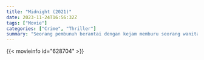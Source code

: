 ```yaml
---
title: "Midnight (2021)"
date: 2023-11-24T16:56:32Z
tags: ["Movie"]
categories: ["Crime", "Thriller"]
summary: "Seorang pembunuh berantai dengan kejam memburu seorang wanita tunarungu di jalanan Korea Selatan setelah dia menyaksikan kejahatan brutalnya."
---
```


<mux-player stream-type="on-demand"
src="https://kp3d-my.sharepoint.com/personal/ryoo_kp3d_onmicrosoft_com/_layouts/15/download.aspx?share=EW3-fyqotjVLkt1oCiA6x8wBILGcNzd3j-A5EJNES3du5g" prefer-playback="mse" controls>

</mux-player>


{{< movieinfo id="628704" >}}

<script src="https://cdn.jsdelivr.net/npm/@mux/mux-player"></script>

 <script type="application/ld+json ">
{
"@context": "https://schema.org/",
"@type": "VideoObject",
"name": "Midnight (2021)",
"contentUrl": "https://stream.mux.com/e3SySr3REA32AW3B6x3QV185hIfpn3xiZ1HpZNWnBaY.m3u8",
"thumbnailUrl": "https://www.themoviedb.org/t/p/original/kvT2LSB5vXjxL71YWuS8tRA8tw0.jpg?width=314&fit_mode=preserve&time=25",
"uploadDate": "2023-11-24T16:56:32Z",
}

</script>